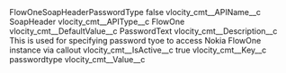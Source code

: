 <?xml version="1.0" encoding="UTF-8"?>
<CustomMetadata xmlns="http://soap.sforce.com/2006/04/metadata" xmlns:xsi="http://www.w3.org/2001/XMLSchema-instance" xmlns:xsd="http://www.w3.org/2001/XMLSchema">
    <label>FlowOneSoapHeaderPasswordType</label>
    <protected>false</protected>
    <values>
        <field>vlocity_cmt__APIName__c</field>
        <value xsi:type="xsd:string">SoapHeader</value>
    </values>
    <values>
        <field>vlocity_cmt__APIType__c</field>
        <value xsi:type="xsd:string">FlowOne</value>
    </values>
    <values>
        <field>vlocity_cmt__DefaultValue__c</field>
        <value xsi:type="xsd:string">PasswordText</value>
    </values>
    <values>
        <field>vlocity_cmt__Description__c</field>
        <value xsi:type="xsd:string">This is used for specifying password tyoe to access Nokia FlowOne instance via callout</value>
    </values>
    <values>
        <field>vlocity_cmt__IsActive__c</field>
        <value xsi:type="xsd:boolean">true</value>
    </values>
    <values>
        <field>vlocity_cmt__Key__c</field>
        <value xsi:type="xsd:string">passwordtype</value>
    </values>
    <values>
        <field>vlocity_cmt__Value__c</field>
        <value xsi:nil="true"/>
    </values>
</CustomMetadata>
